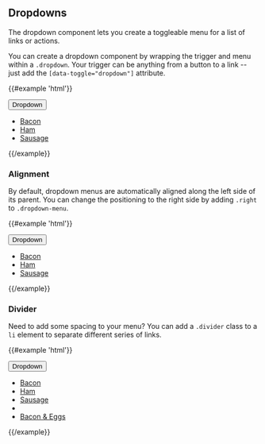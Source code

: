 ## Dropdowns

The dropdown component lets you create a toggleable menu for a list of links or actions.

You can create a dropdown component by wrapping the trigger and menu within a `.dropdown`. Your trigger can be anything from a button to a link -- just add the `[data-toggle="dropdown"]` attribute.

{{#example 'html'}}
<div class="dropdown">
  <button type="button" class="btn" data-toggle="dropdown" aria-expanded="false">
    Dropdown <span class="caret"></span>
  </button>
  <ul class="dropdown-menu">
    <li><a href="#">Bacon</a></li>
    <li><a href="#">Ham</a></li>
    <li><a href="#">Sausage</a></li>
  </ul>
</div>
{{/example}}

### Alignment

By default, dropdown menus are automatically aligned along the left side of its parent. You can change the positioning to the right side by adding `.right` to `.dropdown-menu`.

{{#example 'html'}}
<div class="dropdown">
  <button type="button" class="btn" data-toggle="dropdown" aria-expanded="false">
    Dropdown <span class="caret"></span>
  </button>
  <ul class="dropdown-menu right">
    <li><a href="#">Bacon</a></li>
    <li><a href="#">Ham</a></li>
    <li><a href="#">Sausage</a></li>
  </ul>
</div>
{{/example}}

### Divider

Need to add some spacing to your menu? You can add a `.divider` class to a `li` element to separate different series of links.

{{#example 'html'}}
<div class="dropdown">
  <button type="button" class="btn" data-toggle="dropdown" aria-expanded="false">
    Dropdown <span class="caret"></span>
  </button>
  <ul class="dropdown-menu">
    <li><a href="#">Bacon</a></li>
    <li><a href="#">Ham</a></li>
    <li><a href="#">Sausage</a></li>
    <li class="divider"></li>
    <li><a href="#">Bacon &amp; Eggs</a></li>
  </ul>
</div>
{{/example}}
